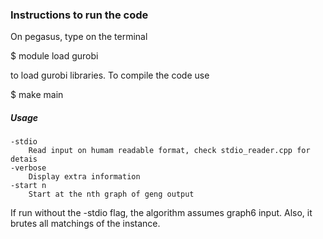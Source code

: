### Instructions to run the code

On pegasus, type on the terminal

$ module load gurobi

to load gurobi libraries. To compile the code use

$ make main

##### Usage
	-stdio
		Read input on humam readable format, check stdio_reader.cpp for detais
	-verbose
		Display extra information
	-start n
		Start at the nth graph of geng output		

If run without the -stdio flag, the algorithm assumes graph6 input. Also, it brutes all matchings of the instance.